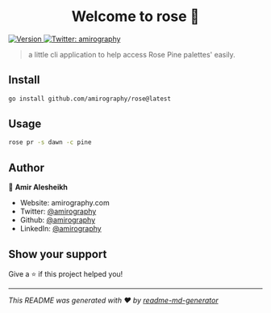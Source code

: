 <h1 align="center">Welcome to rose 👋</h1>
<p>
  <a href="https://www.npmjs.com/package/rose" target="_blank">
    <img alt="Version" src="https://img.shields.io/npm/v/rose.svg">
  </a>
  <a href="https://twitter.com/amirography" target="_blank">
    <img alt="Twitter: amirography" src="https://img.shields.io/twitter/follow/amirography.svg?style=social" />
  </a>
</p>

> a little cli application to help access Rose Pine palettes' easily.

## Install

```sh
go install github.com/amirography/rose@latest
```

## Usage

```sh
rose pr -s dawn -c pine
```

## Author

👤 **Amir Alesheikh**

* Website: amirography.com
* Twitter: [@amirography](https://twitter.com/amirography)
* Github: [@amirography](https://github.com/amirography)
* LinkedIn: [@amirography](https://linkedin.com/in/amirography)

## Show your support

Give a ⭐️ if this project helped you!

***
_This README was generated with ❤️ by [readme-md-generator](https://github.com/kefranabg/readme-md-generator)_
